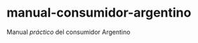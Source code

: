 manual-consumidor-argentino
===========================

Manual *práctico* del consumidor Argentino
